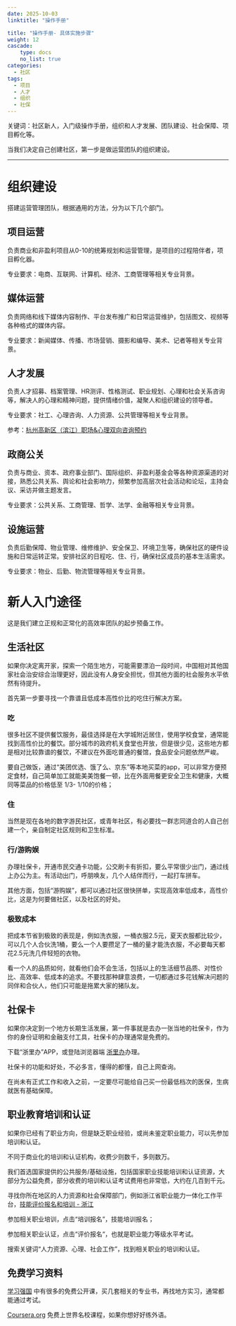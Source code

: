 ```yaml
---
date: 2025-10-03
linktitle: "操作手册"

title: "操作手册- 具体实施步骤"
weight: 12
cascade:
    type: docs
    no_list: true
categories:
  - 社区
tags:
  - 项目
  - 人才
  - 组织
  - 社保
---
```


关键词：社区新人，入门级操作手册，组织和人才发展、团队建设、社会保障、项目孵化等。

当我们决定自己创建社区，第一步是做运营团队的组织建设。

---

# 组织建设
搭建运营管理团队，根据通用的方法，分为以下几个部门。

## 项目运营

负责商业和非盈利项目从0-10的统筹规划和运营管理，是项目的过程陪伴者，项目孵化器。

专业要求：电商、互联网、计算机、经济、工商管理等相关专业背景。

## 媒体运营

负责网络和线下媒体内容制作、平台发布推广和日常运营维护，包括图文、视频等各种格式的媒体内容。

专业要求：新闻媒体、传播、市场营销、摄影和编导、美术、记者等相关专业背景。

## 人才发展
负责人才招募、档案管理、HR测评、性格测试、职业规划、心理和社会关系咨询等，解决人的心理和精神问题，提供情绪价值，凝聚人和组织建设的领导者。

专业要求：社工、心理咨询、人力资源、公共管理等相关专业背景。

参考：[杭州高新区（滨江）职场&心理双向咨询预约](https://mp.weixin.qq.com/s/zEVLI8UMEiZNueXbEwpLeg)


## 政商公关

负责与商业、资本、政府事业部门、国际组织、非盈利基金会等各种资源渠道的对接，熟悉公共关系、舆论和社会影响力，频繁参加高层次社会活动和论坛，主持会议、采访并做主题发言。

专业要求：公共关系、工商管理、哲学、法学、金融等相关专业背景。

## 设施运营

负责后勤保障、物业管理、维修维护、安全保卫、环境卫生等，确保社区的硬件设施和日常运转正常。安排社区的日程吃、住、行，确保社区成员的基本生活需求。

专业要求：物业、后勤、物流管理等相关专业背景。


# 新人入门途径

这是我们建立正规和正常化的高效率团队的起步预备工作。

## 生活社区
如果你决定离开家，探索一个陌生地方，可能需要漂泊一段时间，中国相对其他国家社会治安综合治理更好，因此没有人身安全担忧，但其他方面的社会服务水平依然有待提升。

首先第一步要寻找一个靠谱且低成本高性价比的吃住行解决方案。

### 吃

很多社区不提供餐饮服务，最佳选择是在大学城附近居住，使用学校食堂，通常能找到高性价比的餐饮。部分城市的政府机关食堂也开放，但是很少见，这些地方都是相对比较靠谱的餐饮，不建议在外面吃普通的餐馆，食品安全问题依然严峻。

要自己做饭，通过“美团优选、饿了么、京东”等本地买菜的app，可以非常方便预定食材，自己简单加工就能美美饱餐一顿，比在外面用餐更安全卫生和健康，大概同等菜品的价格低至 1/3- 1/10的价格；

### 住
当然是现在各地的数字游民社区，或青年社区，有必要找一群志同道合的人自己创建一个，亲自制定社区规则和卫生标准。

### 行/游购娱
办理社保卡，开通市民交通卡功能，公交刷卡有折扣，要么平常很少出门，通过线上办公为主。有活动出门，呼朋唤友，几个人结伴而行，一起打车拼车。

其他方面，包括“游购娱”，都可以通过社区很快拼单，实现高效率低成本，高性价比，这是为何要做社区，以及社区的好处。

### 极致成本
把成本节省到极致的表现是，例如洗衣服，一桶衣服2.5元，夏天衣服都比较少，可以几个人合伙洗1桶，要么一个人要攒足了一桶的量才能洗衣服，不必要每天都花2.5元洗几件轻短的衣物。

看一个人的品质如何，就看他们会不会生活，包括以上的生活细节品质、对性价比、高效率、低成本的追求。不要找那种肆意浪费，一切都通过多花钱解决问题的同伴和合伙人，他们只可能是拖累大家的猪队友。


## 社保卡
如果你决定到一个地方长期生活发展，第一件事就是去办一张当地的社保卡，作为你的身份证明和金融支付工具，社保卡的办理通常是免费的。

下载“浙里办”APP，或登陆浏览器端 [浙里办](https://www.zjzwfw.gov.cn/)办理。

社保卡的功能和好处，不必多言，懂得的都懂，自己上网查询。

在尚未有正式工作和收入之前，一定要尽可能给自己买一份最低档次的医保，生病就医有基础保障。

## 职业教育培训和认证
如果你已经有了职业方向，但是缺乏职业经验，或尚未鉴定职业能力，可以先参加培训和认证。

不同于商业化的培训和认证机构，收费少则数千，多则数万。

我们首选国家提供的公共服务/基础设施，包括国家职业技能培训和认证资源，大部分为公益免费，部分收费的培训和认证考试费用也非常低，大约在几百到千元。

寻找你所在地区的人力资源和社会保障部门，例如浙江省职业能力一体化工作平台，[技能评价报名和培训 - 浙江](https://zynl.rlsbt.zj.gov.cn/002/client/index2.jsp)

参加相关职业培训，点击“培训报名”，技能培训报名；

参加相关职业认证，点击“评价报名“，也就是职业能力等级水平考试。

搜索关键词“人力资源、心理、社会工作”，找到相关职业的培训和认证。



## 免费学习资料

[学习强国](https://www.xuexi.cn/)
中有很多的免费公开课，买几套相关的专业书，再找地方实习，通常都能通过考试。

[Coursera.org](http://coursera.org) 
免费上世界名校课程，如果你想好好练外语。

